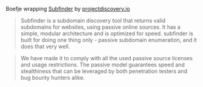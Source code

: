 Boefje wrapping [Subfinder](https://github.com/projectdiscovery/subfinder) by [projectdiscovery.io](projectdiscovery.io)

> Subfinder is a subdomain discovery tool that returns valid subdomains for websites, using passive online sources. It has a simple, modular architecture and is optimized for speed. subfinder is built for doing one thing only - passive subdomain enumeration, and it does that very well.

> We have made it to comply with all the used passive source licenses and usage restrictions. The passive model guarantees speed and stealthiness that can be leveraged by both penetration testers and bug bounty hunters alike.
